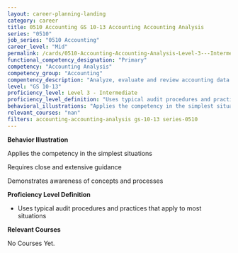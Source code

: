 ```yaml
---
layout: career-planning-landing
category: career
title: 0510 Accounting GS 10-13 Accounting Accounting Analysis
series: "0510"
job_series: "0510 Accounting"
career_level: "Mid"
permalink: /cards/0510-Accounting-Accounting-Analysis-Level-3---Intermediate/
functional_competency_designation: "Primary"
competency: "Accounting Analysis"
competency_group: "Accounting"
compentency_description: "Analyze, evaluate and review accounting data and reports using business tools and applications, and performance metrics to provide recommendations"
level: "GS 10-13"
proficiency_level: Level 3 - Intermediate
proficiency_level_definition: "Uses typical audit procedures and practices that apply to most situations"
behavioral_illustrations: "Applies the competency in the simplest situations ? Requires close and extensive guidance ? Demonstrates awareness of concepts and processes"
relevant_courses: "nan"
filters: accounting-accounting-analysis gs-10-13 series-0510
---
```


<div id="cfo-card-content-behavioral-illustrations" class="cfo-inner-card-content">
<p><b>Behavior Illustration</b></p>
<p>Applies the competency in the simplest situations</p>
<p>Requires close and extensive guidance</p>
<p>Demonstrates awareness of concepts and processes</p>
</div>

<div id="cfo-card-content-proficiency-level-definition" class="cfo-inner-card-content">
<p><b>Proficiency Level Definition</b></p>
<ul><li>Uses typical audit procedures and practices that apply to most situations</li>
</ul></div>

<div id="cfo-card-content-relevant-courses" class="cfo-inner-card-content">
<p><b>Relevant Courses</b></p>
<div class="cfo-courses-outer">
<div class="cfo-courses-inner">No Courses Yet.</div>
</div>
</div>

